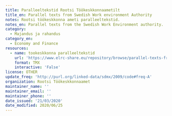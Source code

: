 ```yaml
---
title: Paralleeltekstid Rootsi Töökeskkonnaametilt
title_en: Parallel texts from Swedish Work environment Authority
notes: Rootsi töökeskkonna ameti paralleeltekstid.
notes_en: Parallel texts from the Swedish Work Environment authority.
category:
  - Majandus ja rahandus
category_en:
  - Economy and Finance
resources:
  - name: tookeskkonna paralleeltekstid
    url: 'https://www.elrc-share.eu/repository/browse/parallel-texts-from-swedish-work-environment-authority/242e9daae19611e6bfe700155d020502b3d5f51020004a8b8ec48a1910a3aee8/'
    format: TMX
    interactive: 'False'
license: OTHER
update_freq: 'http://purl.org/linked-data/sdmx/2009/code#freq-A'
organization: Rootsi Töökeskkonnaamet
maintainer_name: ''
maintainer_email: ''
maintainer_phone: ''
date_issued: '21/03/2020'
date_modified: 2020/06/25
---
```

